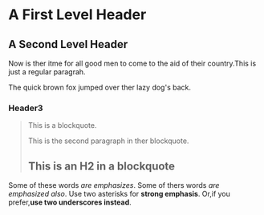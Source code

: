 A First Level Header
====================
A Second Level Header
--------------------

Now is ther itme for all good men to come to 
the aid of their country.This is just a
regular paragrah.

The quick brown fox jumped over ther lazy
dog's back.
### Header3

>This is a blockquote.
>
>This is the second paragraph in ther blockquote.
>
>## This is an H2 in a blockquote


Some of these words *are emphasizes*.
Some of thers words _are emphasized also_.
Use two asterisks for **strong emphasis**.
Or,if you prefer,__use two underscores instead__.

